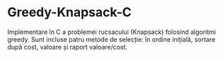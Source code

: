 # Greedy-Knapsack-C
Implementare în C a problemei rucsacului (Knapsack) folosind algoritmi greedy. Sunt incluse patru metode de selecție: în ordine inițială, sortare după cost, valoare și raport valoare/cost.
